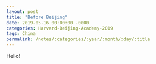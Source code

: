 ```yaml
---
layout: post
title: "Before Beijing"
date: 2019-05-16 00:00:00 -0000
categories: Harvard-Beijing-Academy-2019
tags: China
permalink: /notes/:categories/:year/:month/:day/:title
---
```


Hello!